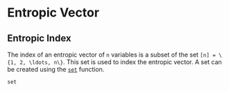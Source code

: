 # Entropic Vector

## Entropic Index

The index of an entropic vector of ``n`` variables is a subset of the set ``[n]
= \{1, 2, \ldots, n\}``. This set is used to index the entropic vector. A set
can be created using the [`set`](@ref) function.
```@docs
set
```

